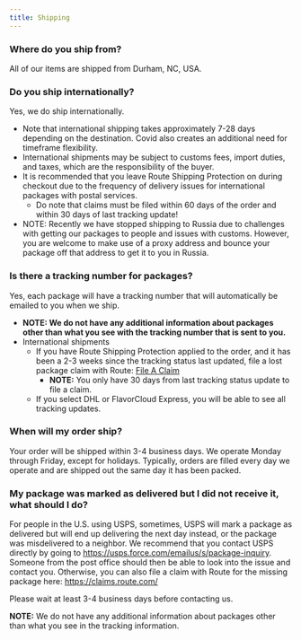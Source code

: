 ```yaml
---
title: Shipping
---
```


### Where do you ship from?

All of our items are shipped from Durham, NC, USA.

### Do you ship internationally?

Yes, we do ship internationally.

+ Note that international shipping takes approximately 7-28 days depending on the destination. Covid also creates an additional need for timeframe flexibility.
+ International shipments may be subject to customs fees, import duties, and taxes, which are the responsibility of the buyer.
+ It is recommended that you leave Route Shipping Protection on during checkout due to the frequency of delivery issues for international packages with postal services.
    + Do note that claims must be filed within 60 days of the order and within 30 days of last tracking update!
+ NOTE: Recently we have stopped shipping to Russia due to challenges with getting our packages to people and issues with customs. However, you are welcome to make use of a proxy address and bounce your package off that address to get it to you in Russia.

### Is there a tracking number for packages?

Yes, each package will have a tracking number that will automatically be emailed to you when we ship.

+ **NOTE: We do not have any additional information about packages other than what you see with the tracking number that is sent to you.**
+ International shipments
    + If you have Route Shipping Protection applied to the order, and it has been a 2-3 weeks since the tracking status last updated, file a lost package claim with Route: [File A Claim](https://claims.route.com/)
        + **NOTE:** You only have 30 days from last tracking status update to file a claim.
    + If you select DHL or FlavorCloud Express, you will be able to see all tracking updates.

### When will my order ship?

Your order will be shipped within 3-4 business days. We operate Monday through Friday, except for holidays. Typically, orders are filled every day we operate and are shipped out the same day it has been packed.


### My package was marked as delivered but I did not receive it, what should I do?

For people in the U.S. using USPS, sometimes, USPS will mark a package as delivered but will end up delivering the next day instead, or the package was misdelivered to a neighbor. We recommend that you contact USPS directly by going to https://usps.force.com/emailus/s/package-inquiry. Someone from the post office should then be able to look into the issue and contact you. Otherwise, you can also file a claim with Route for the missing package here: https://claims.route.com/

Please wait at least 3-4 business days before contacting us.

**NOTE:** We do not have any additional information about packages other than what you see in the tracking information.
